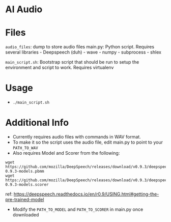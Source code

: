 # AI Audio

# Files
`audio_files`: dump to store audio files
main.py: Python script. Requires several libraries
	- Deepspeech (duh)
	- wave
	- numpy
	- subprocess
	- shlex
 
`main_script.sh`: Bootstrap script that should be run to setup the environment and script to work. Requires virtualenv

# Usage
- `./main_script.sh`

# Additional Info
- Currently requires audio files with commands in WAV format. 
- To make it so the script uses the audio file, edit main.py to point to your `PATH_TO_WAV`
- Also requires Model and Scorer from the following:
```
wget https://github.com/mozilla/DeepSpeech/releases/download/v0.9.3/deepspeech-0.9.3-models.pbmm
wget https://github.com/mozilla/DeepSpeech/releases/download/v0.9.3/deepspeech-0.9.3-models.scorer
```
ref: https://deepspeech.readthedocs.io/en/r0.9/USING.html#getting-the-pre-trained-model
- Modify the `PATH_TO_MODEL` and `PATH_TO_SCORER` in main.py once downloaded

